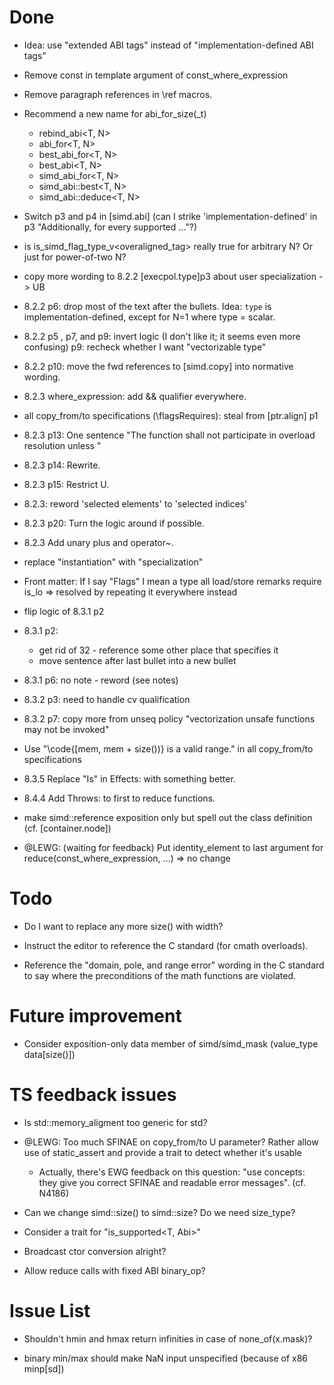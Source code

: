# Done

- Idea: use "extended ABI tags" instead of "implementation-defined ABI tags"

- Remove const in template argument of const_where_expression

- Remove paragraph references in \ref macros.

- Recommend a new name for abi_for_size(_t)
  * rebind_abi<T, N>
  * abi_for<T, N>
  * best_abi_for<T, N>
  * best_abi<T, N>
  * simd_abi_for<T, N>
  * simd_abi::best<T, N>
  * simd_abi::deduce<T, N>

- Switch p3 and p4 in [simd.abi]
  (can I strike 'implementation-defined' in p3 "Additionally, for every supported ..."?)

- is is_simd_flag_type_v<overaligned_tag<N>> really true for arbitrary N? Or just for power-of-two N?

- copy more wording to 8.2.2 [execpol.type]p3 about user specialization -> UB

- 8.2.2 p6: drop most of the text after the bullets. Idea: `type` is implementation-defined, except for N=1 where type = scalar.

- 8.2.2 p5 , p7, and p9: invert logic (I don't like it; it seems even more confusing)
  p9: recheck whether I want "vectorizable type"

- 8.2.2 p10: move the fwd references to [simd.copy] into normative wording.

- 8.2.3 where_expression: add && qualifier everywhere.

- all copy_from/to specifications (\flagsRequires): steal from [ptr.align] p1

- 8.2.3 p13: One sentence "The function shall not participate in overload resolution unless <bullet points>"

- 8.2.3 p14: Rewrite.

- 8.2.3 p15: Restrict U.

- 8.2.3: reword 'selected elements' to 'selected indices'

- 8.2.3 p20: Turn the logic around if possible.

- 8.2.3 Add unary plus and operator~.

- replace "instantiation" with "specialization"

- Front matter: If I say "Flags" I mean a type  all load/store remarks require is_lo
  => resolved by repeating it everywhere instead

- flip logic of 8.3.1 p2

- 8.3.1 p2:
  - get rid of 32 - reference some other place that specifies it
  - move sentence after last bullet into a new bullet

- 8.3.1 p6: no note - reword (see notes)

- 8.3.2 p3: need to handle cv qualification

- 8.3.2 p7: copy more from unseq policy "vectorization unsafe functions may not be invoked"

- Use "\code{[mem, mem + size())} is a valid range." in all copy_from/to specifications

- 8.3.5 Replace "Is" in Effects: with something better.

- 8.4.4 Add Throws: to first to reduce functions.

- make simd::reference exposition only but spell out the class definition (cf. [container.node])

- @LEWG: (waiting for feedback) Put identity_element to last argument for reduce(const_where_expression, ...)
  => no change

# Todo
- Do I want to replace any more size() with width?

- Instruct the editor to reference the C standard (for cmath overloads).
- Reference the "domain, pole, and range error" wording in the C standard to say where the preconditions of the math functions are violated.

# Future improvement

- Consider exposition-only data member of simd/simd_mask (value_type data[size()])

# TS feedback issues

* Is std::memory_aligment too generic for std?

* @LEWG: Too much SFINAE on copy_from/to U parameter? Rather allow use of static_assert and provide a trait to detect whether it's usable
  - Actually, there's EWG feedback on this question:
    "use concepts: they give you correct SFINAE and readable error messages". (cf. N4186)

* Can we change simd::size() to simd::size? Do we need size_type?

* Consider a trait for "is_supported<T, Abi>"

* Broadcast ctor conversion alright?

* Allow reduce calls with fixed ABI binary_op?

# Issue List

* Shouldn't hmin and hmax return infinities in case of none_of(x.mask)?

* binary min/max should make NaN input unspecified (because of x86 minp[sd])
